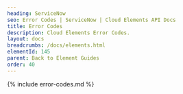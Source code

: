 ```yaml
---
heading: ServiceNow
seo: Error Codes | ServiceNow | Cloud Elements API Docs
title: Error Codes
description: Cloud Elements Error Codes.
layout: docs
breadcrumbs: /docs/elements.html
elementId: 145
parent: Back to Element Guides
order: 40
---
```


{% include error-codes.md %}
